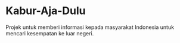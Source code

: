 # Kabur-Aja-Dulu
Projek untuk memberi informasi kepada masyarakat Indonesia untuk mencari kesempatan ke luar negeri.
